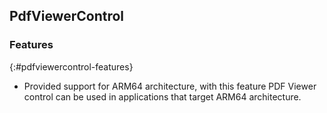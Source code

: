 ## PdfViewerControl

### Features
{:#pdfviewercontrol-features}
* Provided support for ARM64 architecture, with this feature PDF Viewer control can be used in applications that target ARM64 architecture.
